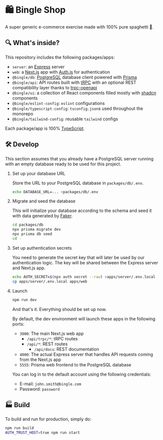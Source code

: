 # 🛍️ Bingle Shop

A super generic e-commerce exercise made with 100% pure spaghetti 🍝.

## 🔍 What's inside?

This repository includes the following packages/apps:

- `server`: an [Express](https://expressjs.com) server
- `web`: a [Next.js](https://nextjs.org) app with [Auth.js](https://authjs.dev) for authentication
- `@bingle/db`: [PostgreSQL](https://www.postgresql.org) database client powered with [Prisma](https://www.prisma.io)
- `@bingle/api`: API routes built with [tRPC](https://trpc.io) with an optional REST compatibility layer thanks to [trpc-openapi](https://github.com/jlalmes/trpc-openapi)
- `@bingle/ui`: a collection of React components filled mostly with [shadcn](https://ui.shadcn.com) components
- `@bingle/eslint-config`: `eslint` configurations
- `@bingle/typescript-config`: `tsconfig.json`s used throughout the monorepo
- `@bingle/tailwind-config`: reusable `tailwind` configs

Each package/app is 100% [TypeScript](https://www.typescriptlang.org).

## 🛠️ Develop

This section assumes that you already have a PostgreSQL server running with an empty database ready to be used for this project.

1. Set up your database URL

   Store the URL to your PostgreSQL database in `packages/db/.env`.

   ```bash
   echo DATABASE_URL=... >packages/db/.env
   ```

2. Migrate and seed the database

   This will initialize your database according to the schema and seed it with data generated by [Faker](https://fakerjs.dev).

   ```bash
   cd packages/db
   npx prisma migrate dev
   npx prisma db seed
   cd -
   ```

3. Set up authentication secrets

   You need to generate the secret key that will later be used by our authentication logic. The key will be shared between the Express server and Next.js app.

   ```bash
   echo AUTH_SECRET=$(npx auth secret --raw) >apps/server/.env.local
   cp apps/server/.env.local apps/web
   ```

4. Launch

   ```bash
   npm run dev
   ```

   And that's it. Everything should be set up now.

   By default, the dev environment will launch these apps in the following ports:

   - `3000`: The main Next.js web app
     - `/api/trpc/*`: tRPC routes
     - `/api/*`: REST routes
       - `/api/docs`: REST documentation
   - `4000`: The actual Express server that handles API requests coming from the Next.js app
   - `5555`: Prisma web frontend to the PostgreSQL database

   You can log in to the default account using the following credentials:
   - E-mail: `john.smith@bingle.com`
   - Password: `password`

## 🏭 Build

To build and run for production, simply do:

```bash
npm run build
AUTH_TRUST_HOST=true npm run start
```
